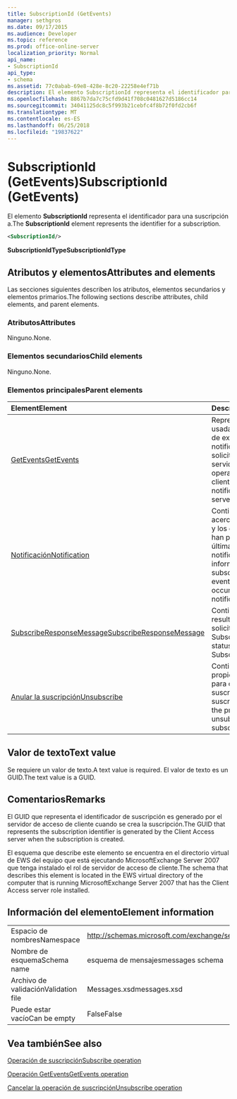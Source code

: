```yaml
---
title: SubscriptionId (GetEvents)
manager: sethgros
ms.date: 09/17/2015
ms.audience: Developer
ms.topic: reference
ms.prod: office-online-server
localization_priority: Normal
api_name:
- SubscriptionId
api_type:
- schema
ms.assetid: 77c0abab-69e8-428e-8c20-22258e4ef71b
description: El elemento SubscriptionId representa el identificador para una suscripción a.
ms.openlocfilehash: 8867b7da7c75cfd9d41f708c0481627d5186cc14
ms.sourcegitcommit: 34041125dc8c5f993b21cebfc4f8b72f0fd2cb6f
ms.translationtype: MT
ms.contentlocale: es-ES
ms.lasthandoff: 06/25/2018
ms.locfileid: "19837622"
---
```

# <a name="subscriptionid-getevents"></a><span data-ttu-id="19417-103">SubscriptionId (GetEvents)</span><span class="sxs-lookup"><span data-stu-id="19417-103">SubscriptionId (GetEvents)</span></span>

<span data-ttu-id="19417-104">El elemento **SubscriptionId** representa el identificador para una suscripción a.</span><span class="sxs-lookup"><span data-stu-id="19417-104">The **SubscriptionId** element represents the identifier for a subscription.</span></span> 
  
```xml
<SubscriptionId/>
```

 <span data-ttu-id="19417-105">**SubscriptionIdType**</span><span class="sxs-lookup"><span data-stu-id="19417-105">**SubscriptionIdType**</span></span>
## <a name="attributes-and-elements"></a><span data-ttu-id="19417-106">Atributos y elementos</span><span class="sxs-lookup"><span data-stu-id="19417-106">Attributes and elements</span></span>

<span data-ttu-id="19417-107">Las secciones siguientes describen los atributos, elementos secundarios y elementos primarios.</span><span class="sxs-lookup"><span data-stu-id="19417-107">The following sections describe attributes, child elements, and parent elements.</span></span>
  
### <a name="attributes"></a><span data-ttu-id="19417-108">Atributos</span><span class="sxs-lookup"><span data-stu-id="19417-108">Attributes</span></span>

<span data-ttu-id="19417-109">Ninguno.</span><span class="sxs-lookup"><span data-stu-id="19417-109">None.</span></span>
  
### <a name="child-elements"></a><span data-ttu-id="19417-110">Elementos secundarios</span><span class="sxs-lookup"><span data-stu-id="19417-110">Child elements</span></span>

<span data-ttu-id="19417-111">Ninguno.</span><span class="sxs-lookup"><span data-stu-id="19417-111">None.</span></span>
  
### <a name="parent-elements"></a><span data-ttu-id="19417-112">Elementos principales</span><span class="sxs-lookup"><span data-stu-id="19417-112">Parent elements</span></span>

|<span data-ttu-id="19417-113">**Element**</span><span class="sxs-lookup"><span data-stu-id="19417-113">**Element**</span></span>|<span data-ttu-id="19417-114">**Descripción**</span><span class="sxs-lookup"><span data-stu-id="19417-114">**Description**</span></span>|
|:-----|:-----|
|[<span data-ttu-id="19417-115">GetEvents</span><span class="sxs-lookup"><span data-stu-id="19417-115">GetEvents</span></span>](getevents.md) <br/> |<span data-ttu-id="19417-116">Representa la operación usada por los clientes de extracción para las notificaciones de solicitud desde el servidor.</span><span class="sxs-lookup"><span data-stu-id="19417-116">Represents the operation used by pull clients to request notifications from the server.</span></span>  <br/> |
|[<span data-ttu-id="19417-117">Notificación</span><span class="sxs-lookup"><span data-stu-id="19417-117">Notification</span></span>](notification-ex15websvcsotherref.md) <br/> |<span data-ttu-id="19417-118">Contiene información acerca de la suscripción y los eventos que se han producido desde la última notificación.</span><span class="sxs-lookup"><span data-stu-id="19417-118">Contains information about the subscription and the events that have occurred since the last notification.</span></span>  <br/> |
|[<span data-ttu-id="19417-119">SubscribeResponseMessage</span><span class="sxs-lookup"><span data-stu-id="19417-119">SubscribeResponseMessage</span></span>](subscriberesponsemessage.md) <br/> |<span data-ttu-id="19417-120">Contiene el estado y el resultado de una solicitud Subscribe.</span><span class="sxs-lookup"><span data-stu-id="19417-120">Contains the status and result of a Subscribe request.</span></span>  <br/> |
|[<span data-ttu-id="19417-121">Anular la suscripción</span><span class="sxs-lookup"><span data-stu-id="19417-121">Unsubscribe</span></span>](unsubscribe.md) <br/> |<span data-ttu-id="19417-122">Contiene las propiedades usadas para cancelar la suscripción de una suscripción.</span><span class="sxs-lookup"><span data-stu-id="19417-122">Contains the properties used to unsubscribe from a subscription.</span></span>  <br/> |
   
## <a name="text-value"></a><span data-ttu-id="19417-123">Valor de texto</span><span class="sxs-lookup"><span data-stu-id="19417-123">Text value</span></span>

<span data-ttu-id="19417-124">Se requiere un valor de texto.</span><span class="sxs-lookup"><span data-stu-id="19417-124">A text value is required.</span></span> <span data-ttu-id="19417-125">El valor de texto es un GUID.</span><span class="sxs-lookup"><span data-stu-id="19417-125">The text value is a GUID.</span></span>
  
## <a name="remarks"></a><span data-ttu-id="19417-126">Comentarios</span><span class="sxs-lookup"><span data-stu-id="19417-126">Remarks</span></span>

<span data-ttu-id="19417-127">El GUID que representa el identificador de suscripción es generado por el servidor de acceso de cliente cuando se crea la suscripción.</span><span class="sxs-lookup"><span data-stu-id="19417-127">The GUID that represents the subscription identifier is generated by the Client Access server when the subscription is created.</span></span>
  
<span data-ttu-id="19417-128">El esquema que describe este elemento se encuentra en el directorio virtual de EWS del equipo que está ejecutando MicrosoftExchange Server 2007 que tenga instalado el rol de servidor de acceso de cliente.</span><span class="sxs-lookup"><span data-stu-id="19417-128">The schema that describes this element is located in the EWS virtual directory of the computer that is running MicrosoftExchange Server 2007 that has the Client Access server role installed.</span></span>
  
## <a name="element-information"></a><span data-ttu-id="19417-129">Información del elemento</span><span class="sxs-lookup"><span data-stu-id="19417-129">Element information</span></span>

|||
|:-----|:-----|
|<span data-ttu-id="19417-130">Espacio de nombres</span><span class="sxs-lookup"><span data-stu-id="19417-130">Namespace</span></span>  <br/> |http://schemas.microsoft.com/exchange/services/2006/messages  <br/> |
|<span data-ttu-id="19417-131">Nombre de esquema</span><span class="sxs-lookup"><span data-stu-id="19417-131">Schema name</span></span>  <br/> |<span data-ttu-id="19417-132">esquema de mensajes</span><span class="sxs-lookup"><span data-stu-id="19417-132">messages schema</span></span>  <br/> |
|<span data-ttu-id="19417-133">Archivo de validación</span><span class="sxs-lookup"><span data-stu-id="19417-133">Validation file</span></span>  <br/> |<span data-ttu-id="19417-134">Messages.xsd</span><span class="sxs-lookup"><span data-stu-id="19417-134">messages.xsd</span></span>  <br/> |
|<span data-ttu-id="19417-135">Puede estar vacío</span><span class="sxs-lookup"><span data-stu-id="19417-135">Can be empty</span></span>  <br/> |<span data-ttu-id="19417-136">False</span><span class="sxs-lookup"><span data-stu-id="19417-136">False</span></span>  <br/> |
   
## <a name="see-also"></a><span data-ttu-id="19417-137">Vea también</span><span class="sxs-lookup"><span data-stu-id="19417-137">See also</span></span>



[<span data-ttu-id="19417-138">Operación de suscripción</span><span class="sxs-lookup"><span data-stu-id="19417-138">Subscribe operation</span></span>](subscribe-operation.md)
  
[<span data-ttu-id="19417-139">Operación GetEvents</span><span class="sxs-lookup"><span data-stu-id="19417-139">GetEvents operation</span></span>](getevents-operation.md)
  
[<span data-ttu-id="19417-140">Cancelar la operación de suscripción</span><span class="sxs-lookup"><span data-stu-id="19417-140">Unsubscribe operation</span></span>](unsubscribe-operation.md)

